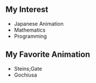 ## My Interest

- Japanese Animation
- Mathematics
- Programming

## My Favorite Animation

- Steins;Gate
- Gochiusa
